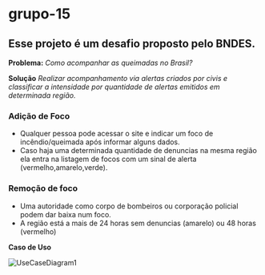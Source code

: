# grupo-15
## Esse projeto é um desafio proposto pelo BNDES.

**Problema:**
_Como acompanhar as queimadas no Brasil?_

**Solução**
_Realizar acompanhamento via alertas criados por civis e classificar a intensidade por quantidade de alertas emitidos em determinada região._

### Adição de Foco

* Qualquer pessoa pode acessar o site e indicar um foco de incêndio/queimada após informar alguns dados.
* Caso haja uma determinada quantidade de denuncias na mesma região ela entra na listagem de focos com um sinal de alerta (vermelho,amarelo,verde).

### Remoção de foco

* Uma autoridade como corpo de bombeiros ou corporação policial podem dar baixa num foco.
* A região está a mais de 24 horas sem denuncias (amarelo) ou 48 horas (vermelho)


**Caso de Uso**

![UseCaseDiagram1](https://user-images.githubusercontent.com/46661562/89107112-23df8e80-d405-11ea-9b56-7a40205db27a.png)

